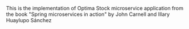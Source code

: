 This is the implementation of Optima Stock microservice application from the book "Spring microservices in action" by John Carnell and Illary Huaylupo Sánchez

